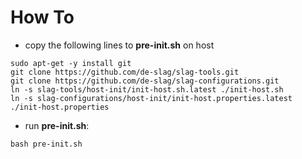 # How To

* copy the following lines to **pre-init.sh** on host
```
sudo apt-get -y install git
git clone https://github.com/de-slag/slag-tools.git
git clone https://github.com/de-slag/slag-configurations.git
ln -s slag-tools/host-init/init-host.sh.latest ./init-host.sh
ln -s slag-configurations/host-init/init-host.properties.latest ./init-host.properties
```
* run **pre-init.sh**:
```
bash pre-init.sh
```
